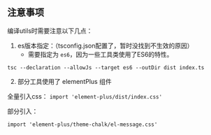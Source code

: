 
## 注意事项

编译utils时需要注意以下几点：

1. es版本指定：（tsconfig.json配置了，暂时没找到不生效的原因）
   - 需要指定为 `es6`，因为一些工具类使用了ES6的特性。
```
tsc --declaration --allowJs --target es6 --outDir dist index.ts
```

2. 部分工具使用了 elementPlus 组件

全量引入css： `import 'element-plus/dist/index.css'`

部分引入：

`
import 'element-plus/theme-chalk/el-message.css'
`
